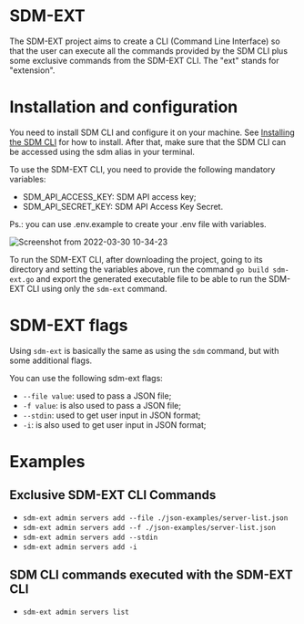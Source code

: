 # SDM-EXT

The SDM-EXT project aims to create a CLI (Command Line Interface) so that the user can execute all the commands provided by the SDM CLI plus some exclusive commands from the SDM-EXT CLI. The "ext" stands for "extension".

# ****Installation and configuration****

You need to install SDM CLI and configure it on your machine. See [Installing the SDM CLI](https://www.strongdm.com/docs/user-guide/client-installation) for how to install. After that, make sure that the SDM CLI can be accessed using the sdm alias in your terminal.

To use the SDM-EXT CLI, you need to provide the following mandatory variables:

- SDM_API_ACCESS_KEY: SDM API access key;
- SDM_API_SECRET_KEY: SDM API Access Key Secret.

Ps.: you can use .env.example to create your .env file with variables.

![Screenshot from 2022-03-30 10-34-23](https://user-images.githubusercontent.com/49795183/160855074-0dee81d6-fa8d-4292-9d6d-04b3d76f773f.png)

To run the SDM-EXT CLI, after downloading the project, going to its directory and setting the variables above, run the command `go build sdm-ext.go` and export the generated executable file to be able to run the SDM-EXT CLI using only the `sdm-ext` command.

# SDM-EXT flags

Using `sdm-ext` is basically the same as using the `sdm` command, but with some additional flags.

You can use the following sdm-ext flags:

- `--file value`: used to pass a JSON file;
- `-f value`: is also used to pass a JSON file;
- `--stdin`: used to get user input in JSON format;
- `-i`: is also used to get user input in JSON format;

# Examples

## Exclusive SDM-EXT CLI Commands

- `sdm-ext admin servers add --file ./json-examples/server-list.json`
- `sdm-ext admin servers add --f ./json-examples/server-list.json`
- `sdm-ext admin servers add --stdin`
- `sdm-ext admin servers add -i`

## SDM CLI commands executed with the SDM-EXT CLI

- `sdm-ext admin servers list`
